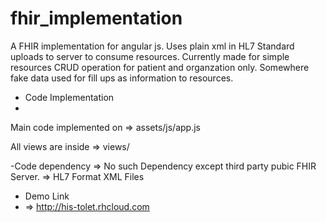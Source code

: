 # fhir_implementation
A FHIR implementation for angular js. Uses plain xml in HL7 Standard uploads to server to consume resources. Currently made for simple resources CRUD operation for patient and organzation only. Somewhere fake data used for fill ups as information to resources.

- Code Implementation
- 
Main code implemented on =>  assets/js/app.js

All views are inside => views/

-Code dependency
=> No such Dependency except third party pubic FHIR Server.
=> HL7 Format XML Files

- Demo Link
- => http://his-tolet.rhcloud.com
